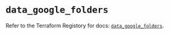 # `data_google_folders`

Refer to the Terraform Registory for docs: [`data_google_folders`](https://registry.terraform.io/providers/hashicorp/google/5.6.0/docs/data-sources/folders).
